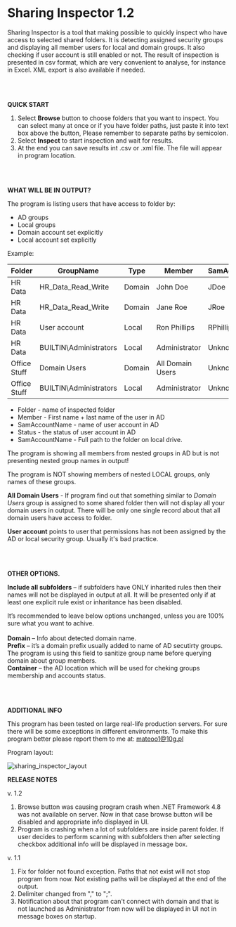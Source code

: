 # Sharing Inspector 1.2

Sharing Inspector is a tool that making possible to quickly inspect who have access to selected shared folders. It is detecting assigned security groups and displaying all member users for local and domain groups. It also checking if user account is still enabled or not. The result of inspection is presented in csv format, which are very convenient to analyse, for instance in Excel. XML export is also available if needed.

<br /><br />

**QUICK START**


1) Select **Browse** button to choose folders that you want to inspect. You can select many at once or if you have folder paths, just paste it into text box above the button, Please remember to separate paths by semicolon.
2) Select **Inspect** to start inspection and wait for results.
3) At the end you can save results int .csv or .xml file. The file will appear in program location.

<br /><br />

**WHAT WILL BE IN OUTPUT?**

The program is listing users that have access to folder by:
- AD groups
- Local groups
- Domain account set explicitly
- Local account set explicitly


Example:

|Folder|GroupName|Type|Member|SamAccountName|Status|Fullpath
| ------------- | ------------- | ------------- | ------------- |------------- |------------- |------------- |
HR Data|HR_Data_Read_Write|Domain|John Doe|JDoe|Enabled|D:\Share\HR Data
HR Data|HR_Data_Read_Write|Domain|Jane Roe|JRoe|Enabled|D:\Share\HR Data
HR Data|User account|Local|Ron Phillips|RPhillips|Enabled|D:\Share\HR Data
HR Data|BUILTIN\Administrators|Local|Administrator|Unknown|Not available|D:\Share\HR Data
Office Stuff|Domain Users|Domain|All Domain Users|Unknown|Not available|D:\Share\Office Stuff
Office Stuff|BUILTIN\Administrators|Local|Administrator|Unknown|Not available|D:\Share\Office Stuff

* Folder - name of inspected folder
* Member - First name + last name of the user in AD
* SamAccountName - name of user account in AD
* Status - the status of user account in AD
* SamAccountName - Full path to the folder on local drive.

The program is showing all members from nested groups in AD but is not presenting nested group names in output!

The program is NOT showing members of nested LOCAL groups, only names of these groups.

**All Domain Users** - If program find out that something similar to *Domain Users* group is assigned to some shared folder then will not display all your domain users in output. There will be only one single record about that all domain users have access to folder.

**User account** points to user that permissions has not been assigned by the AD or local security group. Usually it's bad practice.

<br /><br />

**OTHER OPTIONS.**


**Include all subfolders** – if subfolders have ONLY inharited rules then their names will not be displayed in output at all. It will be presented only if at least one explicit rule exist or inharitance has been disabled. <br />

It’s recommended to leave below options unchanged, unless you are 100% sure what you want to achive.<br /><br />
**Domain** – Info about detected domain name.<br />
**Prefix** – it’s a domain prefix usually added to name of AD secutirty groups. The program is using this field to sanitize group name before querying domain about group members.<br />
**Container** – the AD location which will be used for cheking groups membership and accounts status.<br />

<br /><br />

**ADDITIONAL INFO**


This program has been tested on large real-life production servers. 
For sure there will be some exceptions in different environments. 
To make this program better please report them to me at: mateoo1@10g.pl


Program layout:  

![sharing_inspector_layout](https://user-images.githubusercontent.com/32539815/135668252-d5df0c95-0d2f-4fa3-9435-ed8c90ec5cd9.jpg)


**RELEASE NOTES**

v. 1.2

1) Browse button was causing program crash when .NET Framework 4.8 was not available on server. Now in that case browse button will be disabled and appropriate info displayed in UI.
2) Program is crashing when a lot of subfolders are inside parent folder. If user decides to perform scanning with subfolders then after selecting checkbox additional info will be displayed in message box.

v. 1.1

1) Fix for folder not found exception. Paths that not exist will not stop program from now. Not existing paths will be displayed at the end of the output.
2) Delimiter changed from "," to ";".
3) Notification about that program can't connect with domain and that is not launched as Administrator from now will be displayed in UI not in message boxes on startup.

